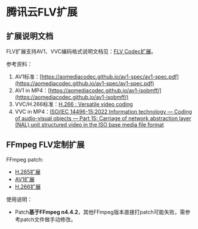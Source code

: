 # 腾讯云FLV扩展

## 扩展说明文档

FLV扩展支持AV1、VVC编码格式说明文档见：[FLV Codec扩展](FLV_Codec.md)。

参考资料：
1. AV1标准：[https://aomediacodec.github.io/av1-spec/av1-spec.pdf](https://aomediacodec.github.io/av1-spec/av1-spec.pdf)
2. AV1 in MP4：[https://aomediacodec.github.io/av1-isobmff/](https://aomediacodec.github.io/av1-isobmff/)
3. VVC/H.266标准：[H.266 : Versatile video coding](https://www.itu.int/rec/T-REC-H.266)
4. VVC in MP4：[ISO/IEC 14496-15:2022
Information technology — Coding of audio-visual objects — Part 15: Carriage of network abstraction layer (NAL) unit structured video in the ISO base media file format](https://www.iso.org/standard/83336.html)

## FFmpeg FLV定制扩展

FFmpeg patch:

- [H.265扩展](patch/0001-lavf-flv-add-extensions-for-h265-hevc.patch)
- [AV1扩展](patch/0002-lavf-flv-add-extensions-for-av1.patch)
- [H.266扩展](patch/0003-lavf-flv-add-extensions-for-vvc.patch)

使用说明：
- Patch**基于FFmpeg n4.4.2**，其他FFmpeg版本直接打patch可能失败，需参考patch文件做手动修改。
